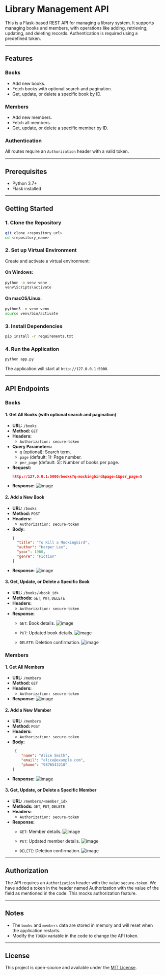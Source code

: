 # Library Management API

This is a Flask-based REST API for managing a library system. It supports managing books and members, with operations like adding, retrieving, updating, and deleting records. Authentication is required using a predefined token.

---

## Features

### Books

- Add new books.
- Fetch books with optional search and pagination.
- Get, update, or delete a specific book by ID.

### Members

- Add new members.
- Fetch all members.
- Get, update, or delete a specific member by ID.

### Authentication

All routes require an `Authorization` header with a valid token.

---

## Prerequisites

- Python 3.7+
- Flask installed

---

## Getting Started

### 1. Clone the Repository

```bash
git clone <repository_url>
cd <repository_name>
```

### 2. Set up Virtual Environment

Create and activate a virtual environment:

#### On Windows:

```bash
python -m venv venv
venv\Scripts\activate
```

#### On macOS/Linux:

```bash
python3 -m venv venv
source venv/bin/activate
```

### 3. Install Dependencies

```bash
pip install -r requirements.txt
```

### 4. Run the Application

```bash
python app.py
```

The application will start at `http://127.0.0.1:5000`.

---

## API Endpoints

### **Books**

#### 1. Get All Books (with optional search and pagination)

- **URL:** `/books`
- **Method:** `GET`
- **Headers:**
  - `Authorization: secure-token`
- **Query Parameters:**
  - `q` (optional): Search term.
  - `page` (default: 1): Page number.
  - `per_page` (default: 5): Number of books per page.
- **Request:**
  ```json
  http://127.0.0.1:5000/books?q=mockingbird&page=1&per_page=5
  ```
- **Response:**
  ![image](https://github.com/user-attachments/assets/81ae8f71-3c3b-43a7-864d-176bfa988481)


#### 2. Add a New Book

- **URL:** `/books`
- **Method:** `POST`
- **Headers:**
  - `Authorization: secure-token`
- **Body:**
  ```json
  {
    "title": "To Kill a Mockingbird",
    "author": "Harper Lee",
    "year": 1960,
    "genre": "Fiction"
  }
  ```
- **Response:**
  ![image](https://github.com/user-attachments/assets/182615b6-afcb-4cf4-8ef2-b9b0219164f9)


#### 3. Get, Update, or Delete a Specific Book

- **URL:** `/books/<book_id>`
- **Methods:** `GET`, `PUT`, `DELETE`
- **Headers:**
  - `Authorization: secure-token`
- **Response:**
  - `GET`: Book details.
    ![image](https://github.com/user-attachments/assets/e6580bf3-8cac-4da7-b88c-307207721f33)

  - `PUT`: Updated book details.
    ![image](https://github.com/user-attachments/assets/1be619d2-bf04-466f-a163-94a9f708de8f)

  - `DELETE`: Deletion confirmation.
    ![image](https://github.com/user-attachments/assets/f6cb9621-2522-482e-8c8c-3a5967c787a3)


### **Members**

#### 1. Get All Members

- **URL:** `/members`
- **Method:** `GET`
- **Headers:**
  - `Authorization: secure-token`
- **Response:**
  ![image](https://github.com/user-attachments/assets/104ebb1f-941b-4ecd-9c8a-7323e4b51ba6)

#### 2. Add a New Member

- **URL:** `/members`
- **Method:** `POST`
- **Headers:**
  - `Authorization: secure-token`
- **Body:**
  ```json
   {
      "name": "Alice Smith",
      "email": "alice@example.com",
      "phone": "9876543210"
  }
  ```
- **Response:**
  ![image](https://github.com/user-attachments/assets/abaeb123-61fb-47ed-96d6-67a16795923d)


#### 3. Get, Update, or Delete a Specific Member

- **URL:** `/members/<member_id>`
- **Methods:** `GET`, `PUT`, `DELETE`
- **Headers:**
  - `Authorization: secure-token`
- **Response:**
  - `GET`: Member details.
    ![image](https://github.com/user-attachments/assets/328766b1-3044-4f16-b17d-3dea7a1f778d)

  - `PUT`: Updated member details.
    ![image](https://github.com/user-attachments/assets/1cbafa19-30dc-4e95-acb8-f42f5aa8afad)

  - `DELETE`: Deletion confirmation.
    ![image](https://github.com/user-attachments/assets/4fdb7855-5de0-4aa4-9dd2-ad4616d9fc60)


---

## Authorization

The API requires an `Authorization` header with the value `secure-token`. We have added a token in the header named Authorization with the value of the field as mentioned in the code. This mocks authorization feature.

---

## Notes

- The `books` and `members` data are stored in memory and will reset when the application restarts.
- Modify the `TOKEN` variable in the code to change the API token.

---

## License

This project is open-source and available under the [MIT License](LICENSE).
